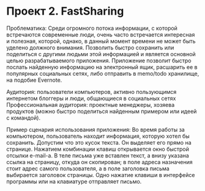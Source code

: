 Проект 2. FastSharing
=============

Проблематика:
     Среди огромного потока информации, с которой встречаются современные люди, очень часто встречается интересная и полезная, которой, однако, в данный момент времени не может быть уделено должного внимания.
Позволить быстро сохранить или поделиться с другими людьми этой информацией и является основной целью разрабатываемого приложения.
     Приложение позволит быстро послать найденную информацию на электронный ящик, расшарить ее в популярных социальных сетях, либо отправить в memo/todo хранилище, на подобие Evernote.

Аудитория:
     пользователи компьютеров, активно пользующимся интернетом
     блоггеры и люди, общающиеся в социальных сетях
Профессиональная аудитория:
     проектные менеджеры, хозяева продуктов (можно быстро поделиться найденным примером или идеей с командой).

Пример сценария использования приложения:
     Во время работы за компьютером, пользователь находит информация, которую хотел бы сохранить. Допустим что это кусок текста. Он выделяет его прямо на странице. Нажатием комбинации клавиш открывается окно быстрой отсылки e-mail-а. В теле письма уже вставлен текст, а внизу указана ссылка на страницу, откуда он скопирован; в поле адреса назначения стоит адрес самого пользователя, а в поле заголовка письма выбирается заголовок страницы. Одно нажатие клавиши в интерфейсе программы или на клавиатуре отправляет письмо.
